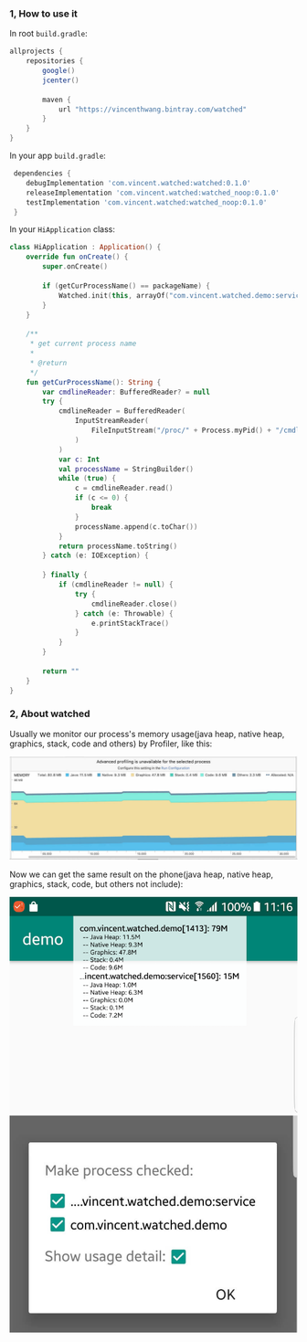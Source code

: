 ### 1, How to use it

In root `build.gradle`:

```gradle
allprojects {
    repositories {
        google()
        jcenter()

        maven {
            url "https://vincenthwang.bintray.com/watched"
        }
    }
}
```

In your app `build.gradle`:

```gradle
 dependencies {
    debugImplementation 'com.vincent.watched:watched:0.1.0'
    releaseImplementation 'com.vincent.watched:watched_noop:0.1.0'
    testImplementation 'com.vincent.watched:watched_noop:0.1.0'
 }
```

In your `HiApplication` class:

```kotlin
class HiApplication : Application() {
    override fun onCreate() {
        super.onCreate()

        if (getCurProcessName() == packageName) {
            Watched.init(this, arrayOf("com.vincent.watched.demo:service", "com.vincent.watched.demo"), interval = 500L)
        }
    }

    /**
     * get current process name
     *
     * @return
     */
    fun getCurProcessName(): String {
        var cmdlineReader: BufferedReader? = null
        try {
            cmdlineReader = BufferedReader(
                InputStreamReader(
                    FileInputStream("/proc/" + Process.myPid() + "/cmdline"), "iso-8859-1"
                )
            )
            var c: Int
            val processName = StringBuilder()
            while (true) {
                c = cmdlineReader.read()
                if (c <= 0) {
                    break
                }
                processName.append(c.toChar())
            }
            return processName.toString()
        } catch (e: IOException) {

        } finally {
            if (cmdlineReader != null) {
                try {
                    cmdlineReader.close()
                } catch (e: Throwable) {
                    e.printStackTrace()
                }
            }
        }

        return ""
    }
}
```

### 2, About watched

Usually we monitor our process's memory usage(java heap, native heap, graphics, stack, code and others) by Profiler, like this:

![profiler sample](https://raw.githubusercontent.com/vzhilong/watched/master/art/profiler.jpg "profiler sample")

Now we can get the same result on the phone(java heap, native heap, graphics, stack, code, but others not include):

![watched sample](https://raw.githubusercontent.com/vzhilong/watched/master/art/watched.png "watched sample")
![dialog config](https://raw.githubusercontent.com/vzhilong/watched/master/art/dialog.jpg "dialog config")